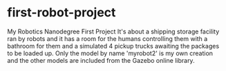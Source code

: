 # first-robot-project
My Robotics Nanodegree First Project
It's about a shipping storage facility ran by robots and it has a room for the humans 
controlling them with a bathroom for them and a simulated 4 pickup trucks 
awaiting the packages to be loaded up.
Only the model by name 'myrobot2' is my own creation and the other models are included from the Gazebo online library.
